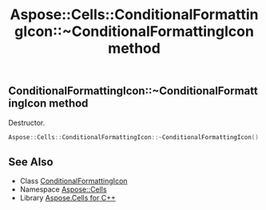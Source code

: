 ﻿---
title: Aspose::Cells::ConditionalFormattingIcon::~ConditionalFormattingIcon method
linktitle: ~ConditionalFormattingIcon
second_title: Aspose.Cells for C++ API Reference
description: 'Aspose::Cells::ConditionalFormattingIcon::~ConditionalFormattingIcon method. Destructor in C++.'
type: docs
weight: 200
url: /cpp/aspose.cells/conditionalformattingicon/~conditionalformattingicon/
---
## ConditionalFormattingIcon::~ConditionalFormattingIcon method


Destructor.

```cpp
Aspose::Cells::ConditionalFormattingIcon::~ConditionalFormattingIcon()
```

## See Also

* Class [ConditionalFormattingIcon](../)
* Namespace [Aspose::Cells](../../)
* Library [Aspose.Cells for C++](../../../)
